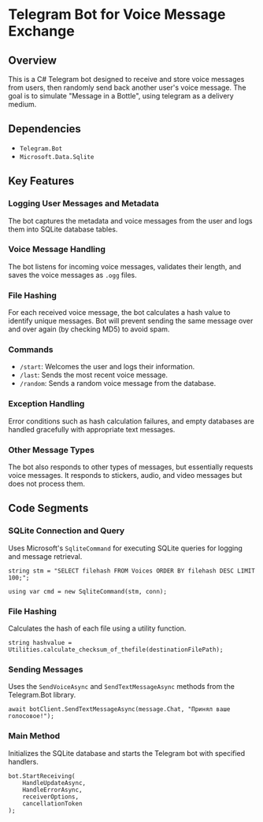 # Telegram Bot for Voice Message Exchange

## Overview

This is a C# Telegram bot designed to receive and store voice messages from users, then randomly send back another user's voice message. The goal is to simulate "Message in a Bottle", using telegram as a delivery medium.

## Dependencies

- `Telegram.Bot`
- `Microsoft.Data.Sqlite`

## Key Features

### Logging User Messages and Metadata

The bot captures the metadata and voice messages from the user and logs them into SQLite database tables.

### Voice Message Handling

The bot listens for incoming voice messages, validates their length, and saves the voice messages as `.ogg` files.

### File Hashing

For each received voice message, the bot calculates a hash value to identify unique messages. Bot will prevent sending the same message over and over again (by checking MD5) to avoid spam.

### Commands

- `/start`: Welcomes the user and logs their information.
- `/last`: Sends the most recent voice message.
- `/random`: Sends a random voice message from the database.

### Exception Handling

Error conditions such as hash calculation failures, and empty databases are handled gracefully with appropriate text messages.

### Other Message Types

The bot also responds to other types of messages, but essentially requests voice messages. It responds to stickers, audio, and video messages but does not process them.

## Code Segments

### SQLite Connection and Query

Uses Microsoft's `SqliteCommand` for executing SQLite queries for logging and message retrieval.

`string stm = "SELECT filehash FROM Voices ORDER BY filehash DESC LIMIT 100;";`

`using var cmd = new SqliteCommand(stm, conn);`

### File Hashing

Calculates the hash of each file using a utility function.

`string hashvalue = Utilities.calculate_checksum_of_thefile(destinationFilePath);`

### Sending Messages

Uses the `SendVoiceAsync` and `SendTextMessageAsync` methods from the Telegram.Bot library.

`await botClient.SendTextMessageAsync(message.Chat, "Принял ваше голосовое!");`

### Main Method

Initializes the SQLite database and starts the Telegram bot with specified handlers.

```other
bot.StartReceiving(
    HandleUpdateAsync,
    HandleErrorAsync,
    receiverOptions,
    cancellationToken
);
```
